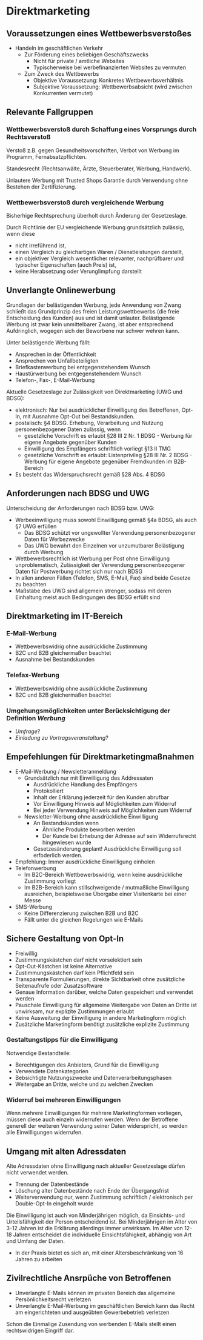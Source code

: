 # Direktmarketing

## Voraussetzungen eines Wettbewerbsverstoßes

* Handeln im geschäftlichen Verkehr
  * Zur Förderung eines beliebigen Geschäftszwecks
    * Nicht für private / amtliche Websites
    * Typischerweise bei werbefinanzierten Websites zu vermuten
  * Zum Zweck des Wettbewerbs
    * Objektive Voraussetzung: Konkretes Wettbewerbsverhältnis
    * Subjektive Voraussetzung: Wettbewerbsabsicht (wird zwischen Konkurrenten vermutet)

## Relevante Fallgruppen

### Wettbewerbsverstoß durch Schaffung eines Vorsprungs durch Rechtsverstoß

Verstoß z.B. gegen Gesundheitsvorschriften, Verbot von Werbung im Programm, Fernabsatzpflichten.

Standesrecht (Rechtsanwälte, Ärzte, Steuerberater, Werbung, Handwerk).

Unlautere Werbung mit Trusted Shops Garantie durch Verwendung ohne Bestehen der Zertifizierung.

### Wettbewerbsverstoß durch vergleichende Werbung

Bisherhige Rechtsprechung überholt durch Änderung der Gesetzeslage.

Durch Richtlinie der EU vergleichende Werbung grundsätzlich zulässig, wenn diese

* nicht irreführend ist,
* einen Vergleich zu gleichartigen Waren / Dienstleistungen darstellt,
* ein objektiver Vergleich wesentlicher relevanter, nachprüfbarer und typischer Eigenschaften (auch Preis) ist,
* keine Herabsetzung oder Verunglimpfung darstellt

## Unverlangte Onlinewerbung

Grundlagen der belästigenden Werbung, jede Anwendung von Zwang schließt das Grundprinzip des freien Leistungswettbewerbs (die freie Entscheidung des Kunden) aus und ist damit unlauter. Belästigende Werbung ist zwar kein unmittelbarer Zwang, ist aber entsprechend Aufdringlich, wogegen sich der Beworbene nur schwer wehren kann.

Unter belästigende Werbung fällt:

* Ansprechen in der Öffentlichkeit
* Ansprechen von Unfallbeteiligten
* Briefkastenwerbung bei entgegenstehendem Wunsch
* Haustürwerbung bei entgegenstehendem Wunsch
* Telefon-, Fax-, E-Mail-Werbung

Aktuelle Gesetzeslage zur Zulässigkeit von Direktmarketing (UWG und BDSG):

* elektronisch: Nur bei ausdrücklicher Einwilligung des Betroffenen, Opt-In, mit Ausnahme Opt-Out bei Bestandskunden.
* postalisch: §4 BDSG. Erhebung, Verarbeitung und Nutzung personenbezogener Daten zulässig, wenn
  * gesetzliche Vorschrift es erlaubt §28 III 2 Nr. 1 BDSG - Werbung für eigene Angebote gegenüber Kunden
  * Einwilligung des Empfängers schriftlich vorliegt §13 II TMG
  * gesetzliche Vorschrift es erlaubt: Listenprivileg §28 III Nr. 2 BDSG - Werbung für eigene Angebote gegenüber Fremdkunden im B2B-Bereich
* Es besteht das Widerspruchsrecht gemäß §28 Abs. 4 BDSG

## Anforderungen nach BDSG und UWG

Unterscheidung der Anforderungen nach BDSG bzw. UWG:

* Werbeeinwilligung muss sowohl Einwilligung gemäß §4a BDSG, als auch §7 UWG erfüllen
  * Das BDSG schützt vor ungewollter Verwendung personenbezogener Daten für Werbezwecke
  * Das UWG bewahrt den Einzelnen vor unzumutbarer Belästigung durch Werbung
* Wettbewerbsrechtlich ist Werbung per Post ohne Einwilligung unproblematisch, Zulässigkeit der Verwendung personenbezogener Daten für Postwerbung richtet sich nur nach BDSG
* In allen anderen Fällen (Telefon, SMS, E-Mail, Fax) sind beide Gesetze zu beachten
* Maßstäbe des UWG sind allgemein strenger, sodass mit deren Einhaltung meist auch Bedingungen des BDSG erfüllt sind

## Direktmarketing im IT-Bereich

### E-Mail-Werbung

* Wettbewerbswidrig ohne ausdrückliche Zustimmung
* B2C und B2B gleichermaßen beachtet
* Ausnahme bei Bestandskunden

### Telefax-Werbung

* Wettbewerbswidrig ohne ausdrückliche Zustimmung
* B2C und B2B gleichermaßen beachtet

### Umgehungsmöglichkeiten unter Berücksichtigung der Definition *Werbung*

* *Umfrage*?
* *Einladung zu Vortragsveranstaltung*?

## Empefehlungen für Direktmarketingmaßnahmen

* E-Mail-Werbung / Newsletteranmeldung
  * Grundsätzlich nur mit Einwilligung des Addressaten
    * Ausdrückliche Handlung des Empfängers
    * Protokolliert
    * Inhalt der Erklärung jederzeit für den Kunden abrufbar
    * Vor Einwilligung Hinweis auf Möglichkeiten zum Widerruf
    * Bei jeder Verwendung Hinweis auf Möglichkeiten zum Widerruf
  * Newsletter-Werbung ohne ausdrückliche Einwilligung
    * An Bestandskunden wenn
      * Ähnliche Produkte beworben werden
      * Der Kunde bei Erhebung der Adresse auf sein Widerrufsrecht hingewiesen wurde
    * Gesetzesänderung geplant! Ausdrückliche Einwilligung soll erfoderlich werden.
* Empfehlung: Immer ausdrückliche Einwilligung einholen
* Telefonwerbung
  * Im B2C-Bereich Wettbewerbswidrig, wenn keine ausdrückliche Zustimmung vorliegt
  * Im B2B-Bereich kann stillschweigende / mutmaßliche Einwilligung ausreichen, beispielsweise Übergabe einer Visitenkarte bei einer Messe
* SMS-Werbung
  * Keine Differenzierung zwischen B2B und B2C
  * Fällt unter die gleichen Regelungen wie E-Mails

## Sichere Gestaltung von Opt-In

* Freiwillig
* Zustimmungskästchen darf nicht vorselektiert sein
* Opt-Out-Kästchen ist keine Alternative
* Zustimmungskästchen darf kein Pflichtfeld sein
* Transparente Formulierungen, direkte Sichtbarkeit ohne zusätzliche Seitenaufrufe oder Zusatzsoftware
* Genaue Information darüber, welche Daten gespeichert und verwendet werden
* Pauschale Einwilligung für allgemeine Weitergabe von Daten an Dritte ist unwirksam, nur explizite Zustimmungen erlaubt
* Keine Ausweitung der Einwilligung in andere Marketingform möglich
* Zusätzliche Marketingform benötigt zusätzliche explizite Zustimmung

### Gestaltungstipps für die Einwilligung

Notwendige Bestandteile:

* Berechtigungen des Anbieters, Grund für die Einwilligung
* Verwendete Datenkategorien
* Bebsichtigte Nutzungszwecke und Datenverarbeitungsphasen
* Weitergabe an Dritte, welche und zu welchen Zwecken

### Widerruf bei mehreren Einwilligungen

Wenn mehrere Einwilligungen für mehrere Marketingformen vorliegen, müssen diese auch einzeln widerrufen werden.
Wenn der Betroffene generell der weiteren Verwendung seiner Daten widerspricht, so werden alle Einwilligungen widerrufen.

## Umgang mit alten Adressdaten

Alte Adressdaten ohne Einwilligung nach aktueller Gesetzeslage dürfen nicht verwendet werden.

* Trennung der Datenbestände
* Löschung alter Datenbestände nach Ende der Übergangsfrist
* Weiterverwendung nur, wenn Zustimmung schriftlich / elektronisch per Double-Opt-In eingeholt wurde

Die Einwilligung ist auch von Minderjährigen möglich, da Einsichts- und Urteilsfähigkeit der Person entscheidend ist.
Bei Minderjährigen im Alter von 3-12 Jahren ist die Erklärung allerdings immer unwirksam. Im Alter von 12-18 Jahren entscheidet die individuelle Einsichtsfähigkeit, abhängig von Art und Umfang der Daten.

* In der Praxis bietet es sich an, mit einer Altersbeschränkung von 16 Jahren zu arbeiten

## Zivilrechtliche Ansrpüche von Betroffenen

* Unverlangte E-Mails können im privaten Bereich das allgemeine Persönlichkeitsrecht verletzen
* Unverlangte E-Mail-Werbung im geschäftlichen Bereich kann das Recht am eingerichteten und ausgeübten Gewerbebetrieb verletzen

Schon die Einmalige Zusendung von werbenden E-Mails stellt einen rechtswidrigen Eingriff dar.
